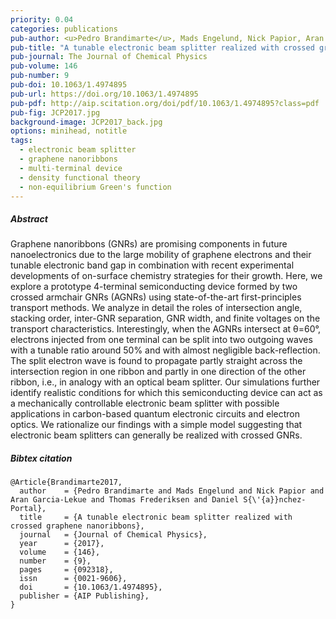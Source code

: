 ```yaml
---
priority: 0.04
categories: publications
pub-author: <u>Pedro Brandimarte</u>, Mads Engelund, Nick Papior, Aran Garcia-Lekue, Thomas Frederiksen, and Daniel Sánchez-Portal
pub-title: "A tunable electronic beam splitter realized with crossed graphene nanoribbons"
pub-journal: The Journal of Chemical Physics
pub-volume: 146
pub-number: 9
pub-doi: 10.1063/1.4974895
pub-url: https://doi.org/10.1063/1.4974895
pub-pdf: http://aip.scitation.org/doi/pdf/10.1063/1.4974895?class=pdf
pub-fig: JCP2017.jpg
background-image: JCP2017_back.jpg
options: minihead, notitle
tags:
  - electronic beam splitter
  - graphene nanoribbons
  - multi-terminal device
  - density functional theory
  - non-equilibrium Green's function
---
```


##### Abstract

Graphene nanoribbons (GNRs) are promising components in future nanoelectronics due to the large mobility of graphene electrons and their tunable electronic band gap in combination with recent experimental developments of on-surface chemistry strategies for their growth.
Here, we explore a prototype 4-terminal semiconducting device formed by two crossed armchair GNRs (AGNRs) using state-of-the-art first-principles transport methods.
We analyze in detail the roles of intersection angle, stacking order, inter-GNR separation, GNR width, and finite voltages on the transport characteristics.
Interestingly, when the AGNRs intersect at &theta;=60&deg;, electrons injected from one terminal can be split into two outgoing waves with a tunable ratio around 50% and with almost negligible back-reflection.
The split electron wave is found to propagate partly straight across the intersection region in one ribbon and partly in one direction of the other ribbon, i.e., in analogy with an optical beam splitter.
Our simulations further identify realistic conditions for which this semiconducting device can act as a mechanically controllable electronic beam splitter with possible applications in carbon-based quantum electronic circuits and electron optics.
We rationalize our findings with a simple model suggesting that electronic beam splitters can generally be realized with crossed GNRs.

##### Bibtex citation

```
@Article{Brandimarte2017,
  author    = {Pedro Brandimarte and Mads Engelund and Nick Papior and Aran Garcia-Lekue and Thomas Frederiksen and Daniel S{\'{a}}nchez-Portal},
  title     = {A tunable electronic beam splitter realized with crossed graphene nanoribbons},
  journal   = {Journal of Chemical Physics},
  year      = {2017},
  volume    = {146},
  number    = {9},
  pages     = {092318},
  issn      = {0021-9606},
  doi       = {10.1063/1.4974895},
  publisher = {AIP Publishing},
}
```

